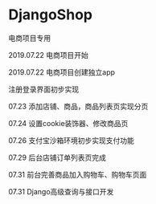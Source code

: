 # DjangoShop
电商项目专用

2019.07.22 电商项目开始

2019.07.22 电商项目创建独立app

注册登录界面初步实现

07.23 添加店铺、商品，商品列表页实现分页

07.24 设置cookie装饰器、修改商品页

07.26 支付宝沙箱环境初步实现支付功能

07.29 后台店铺订单列表页完成

07.31 前台完善商品加入购物车、购物车页面

07.31 Django高级查询与接口开发
